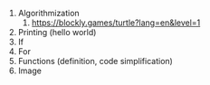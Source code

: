 1. Algorithmization
   1. https://blockly.games/turtle?lang=en&level=1
2. Printing (hello world)
3. If
4. For
5. Functions (definition, code simplification)
6. Image